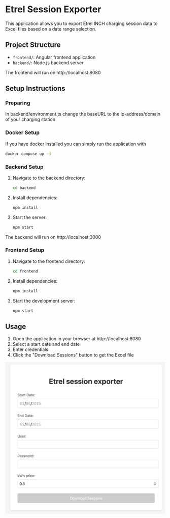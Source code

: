 # Etrel Session Exporter

This application allows you to export Etrel INCH charging session data to Excel files based on a date range selection.

## Project Structure
- `frontend/`: Angular frontend application
- `backend/`: Node.js backend server

The frontend will run on http://localhost:8080

## Setup Instructions

### Preparing
In backend/environment.ts change the baseURL to the ip-address/domain of your charging station

### Docker Setup
If you have docker installed you can simply run the application with
   ```bash
   docker compose up -d
   ```

### Backend Setup
1. Navigate to the backend directory:
   ```bash
   cd backend
   ```
2. Install dependencies:
   ```bash
   npm install
   ```
3. Start the server:
   ```bash
   npm start
   ```
The backend will run on http://localhost:3000

### Frontend Setup
1. Navigate to the frontend directory:
   ```bash
   cd frontend
   ```
2. Install dependencies:
   ```bash
   npm install
   ```
3. Start the development server:
   ```bash
   npm start
   ```

## Usage
1. Open the application in your browser at http://localhost:8080
2. Select a start date and end date
3. Enter credentials
4. Click the "Download Sessions" button to get the Excel file

![image info](./form.png)
